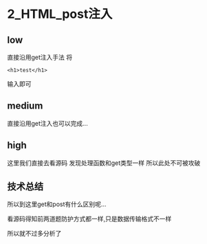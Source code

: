 # 2_HTML_post注入

## low
  直接沿用get注入手法
  将
  ```
  <h1>test</h1>
  ```
  输入即可

## medium

  直接沿用get注入也可以完成...

## high

  这里我们直接去看源码
  发现处理函数和get类型一样
  所以此处不可被攻破
  
## 技术总结

  所以到这里get和post有什么区别呢...
  
  看源码得知前两道题防护方式都一样,只是数据传输格式不一样
  
  所以就不过多分析了
